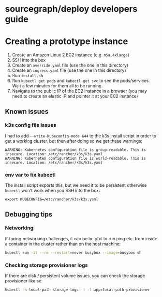 # sourcegraph/deploy developers guide

# Creating a prototype instance

1. Create an Amazon Linux 2 EC2 instance (e.g. `m5a.4xlarge`)
2. SSH into the box
3. Create an `override.yaml` file (use the one in this directory)
4. Create an `ingress.yaml` file (use the one in this directory)
5. Run `install.sh`
6. Run `kubectl get pods` and `kubectl get svc` to see the pods/services. Wait a few minutes for them all to be running.
7. Navigate to the public IP of the EC2 instance in a browser (you may need to create an elastic IP and pointer it at your EC2 instance)

## Known issues

### k3s config file issues

I had to add `--write-kubeconfig-mode 644` to the k3s install script in order to get a working cluster, but then after doing so we get these warnings:

```
WARNING: Kubernetes configuration file is group-readable. This is insecure. Location: /etc/rancher/k3s/k3s.yaml
WARNING: Kubernetes configuration file is world-readable. This is insecure. Location: /etc/rancher/k3s/k3s.yaml
```

### env var to fix kubectl

The install script exports this, but we need it to be persistent otherwise `kubectl` won't work when you SSH into the box:

```
export KUBECONFIG=/etc/rancher/k3s/k3s.yaml
```

## Debugging tips

### Networking

If facing networking challenges, it can be helpful to run ping etc. from inside a container in the cluster rather than on the host machine:

```sh
kubectl run -it --rm --restart=never busybox --image=busybox sh
```

### Checking storage provisioner logs

If there are disk / persistent volume issues, you can check the storage provisioner like so:

```sh
kubectl -n local-path-storage logs -f -l app=local-path-provisioner
```
